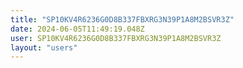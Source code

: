 ```yaml
---
title: "SP10KV4R6236G0D8B337FBXRG3N39P1A8M2BSVR3Z"
date: 2024-06-05T11:49:19.048Z
user: SP10KV4R6236G0D8B337FBXRG3N39P1A8M2BSVR3Z
layout: "users"
---
```

    